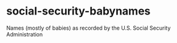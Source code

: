 # social-security-babynames
Names (mostly of babies) as recorded by the U.S. Social Security Administration

